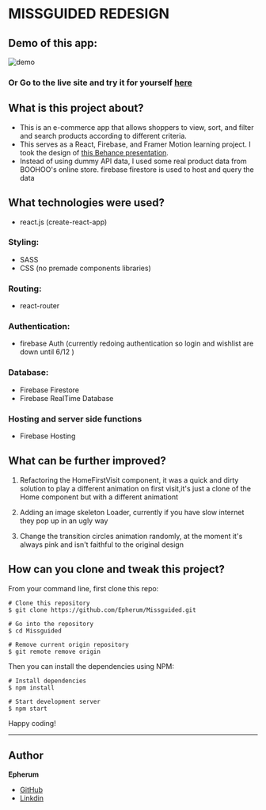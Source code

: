 # MISSGUIDED REDESIGN

## Demo of this app:

![demo](./src/images/Missguided.gif)

### Or Go to the live site and try it for yourself [here](https://wassim-missguided.web.app/)

## What is this project about?

- This is an e-commerce app that allows shoppers to view, sort, and filter and search products according to different criteria.
- This serves as a React, Firebase, and Framer Motion learning project. I took the design of [this Behance presentation](https://www.behance.net/gallery/79949881/MISSGUIDED-Visual-Experiment).
- Instead of using dummy API data, I used some real product data from BOOHOO's online store. firebase firestore is used to host and query the data

## What technologies were used?

- react.js (create-react-app)

### Styling:

- SASS
- CSS (no premade components libraries)

### Routing:

- react-router

### Authentication:

- firebase Auth (currently redoing authentication so login and wishlist are down until 6/12 )

### Database:

- Firebase Firestore
- Firebase RealTime Database

### Hosting and server side functions

- Firebase Hosting

## What can be further improved?

1. Refactoring the HomeFirstVisit component, it was a quick and dirty solution to play a different animation on first visit,it's just a clone of the Home component but with a different animationt

2. Adding an image skeleton Loader, currently if you have slow internet they pop up in an ugly way

3. Change the transition circles animation randomly, at the moment it's always pink and isn't faithful to the original design

## How can you clone and tweak this project?

From your command line, first clone this repo:

```
# Clone this repository
$ git clone https://github.com/Epherum/Missguided.git

# Go into the repository
$ cd Missguided

# Remove current origin repository
$ git remote remove origin

```

Then you can install the dependencies using NPM:

```
# Install dependencies
$ npm install

# Start development server
$ npm start
```

Happy coding!

---

## Author

**Epherum**

- [GitHub](https://github.com/Epherum)
- [Linkdin](https://www.linkedin.com/in/wassimfekih/)
